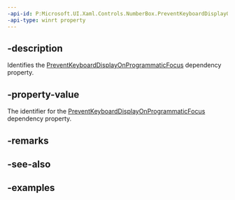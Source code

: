 ```yaml
---
-api-id: P:Microsoft.UI.Xaml.Controls.NumberBox.PreventKeyboardDisplayOnProgrammaticFocusProperty
-api-type: winrt property
---
```


## -description

Identifies the [PreventKeyboardDisplayOnProgrammaticFocus](numberbox_preventkeyboarddisplayonprogrammaticfocus.md) dependency property.

## -property-value

The identifier for the [PreventKeyboardDisplayOnProgrammaticFocus](numberbox_preventkeyboarddisplayonprogrammaticfocus.md) dependency property.

## -remarks

## -see-also

## -examples


